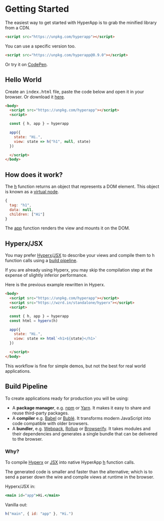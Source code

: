 # Getting Started

The easiest way to get started with HyperApp is to grab the minified library from a CDN.

```html
<script src="https://unpkg.com/hyperapp"></script>
```

You can use a specific version too.

```html
<script src="https://unpkg.com/hyperapp@0.9.0"></script>
```

Or try it on [CodePen](https://codepen.io/hyperapp/pen/Qdwpxy?editors=0010).

## Hello World

Create an <samp>index.html</samp> file, paste the code below and open it in your browser. Or download it [here](https://rawgit.com/jbucaran/469c2e2aed3b9222bf6d307920741008/raw/8bd3ce171772808d240870374f343d7c278f9287/index.html).

```html
<body>
  <script src="https://unpkg.com/hyperapp"></script>
  <script>

  const { h, app } = hyperapp

  app({
    state: "Hi.",
    view: state => h("h1", null, state)
  })

  </script>
</body>
```

## How does it work?

The [h](/docs/api.md#h) function returns an object that represents a DOM element. This object is known as a [virtual node](/docs/virtual-nodes.md).

```js
{
  tag: "h1",
  data: null,
  children: ["Hi"]
}
```

The [app](/docs/api.md#app) function renders the view and mounts it on the DOM.

## Hyperx/JSX

You may prefer [Hyperx](/docs/hyperx.md)/[JSX](/docs/jsx.md) to describe your views and compile them to h function calls using a [build pipeline](#build-pipeline).

If you are already using Hyperx, you may skip the compilation step at the expense of slightly inferior performance.

Here is the previous example rewritten in Hyperx.

```html
<body>
  <script src="https://unpkg.com/hyperapp"></script>
  <script src="https://wzrd.in/standalone/hyperx"></script>
  <script>

  const { h, app } = hyperapp
  const html = hyperx(h)

  app({
    state: "Hi.",
    view: state => html`<h1>${state}</h1>`
  })

  </script>
</body>
```

This workflow is fine for simple demos, but not the best for real world applications.

## Build Pipeline

To create applications ready for production you will be using:

[Browserify]: http://browserify.org/
[Rollup]: http://rollupjs.org/
[Webpack]: https://webpack.js.org/
[Babel]: http://babeljs.io/
[Bublé]: https://buble.surge.sh/guide/
[npm]: https://www.npmjs.com/
[Yarn]: https://yarnpkg.com

* A **package manager**, e.g. [npm] or [Yarn]. It makes it easy to share and reuse third-party packages.
* A **compiler** e.g. [Babel] or [Bublé]. It transforms modern JavaScript into code compatible with older browsers.
* A **bundler**, e.g. [Webpack], [Rollup] or [Browserify]. It takes modules and their dependencies and generates a single bundle that can be delivered to the browser.

### Why?

To compile [Hyperx](/docs/hyperx.md) or [JSX](/docs/jsx.md) into native HyperApp [h](/docs/api.md#h) function calls.

The generated code is smaller and faster than the alternative; which is to send a parser down the wire and compile views at runtime in the browser.

Hyperx/JSX in:

```jsx
<main id="app">Hi.</main>
```

Vanilla out:
```jsx
h("main", { id: "app" }, "Hi.")
```
